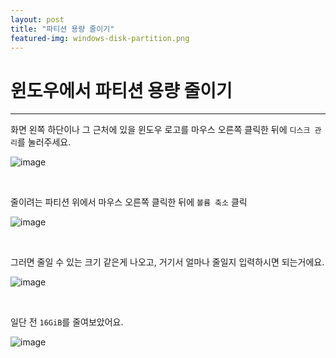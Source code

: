 ```yaml
---
layout: post
title: "파티션 용량 줄이기"
featured-img: windows-disk-partition.png
---
```


# 윈도우에서 파티션 용량 줄이기

***

화면 왼쪽 하단이나 그 근처에 있을 윈도우 로고를 마우스 오른쪽 클릭한 뒤에 `디스크 관리`를 눌러주세요.

![image]({{site.url}}{{site.baseurl}}/assets/images/windows-disk-partition/0.png)

<br/>

줄이려는 파티션 위에서 마우스 오른쪽 클릭한 뒤에 `볼륨 축소` 클릭

![image]({{site.url}}{{site.baseurl}}/assets/images/windows-disk-partition/1.png)

<br/>

그러면 줄일 수 있는 크기 같은게 나오고, 거기서 얼마나 줄일지 입력하시면 되는거에요.

![image]({{site.url}}{{site.baseurl}}/assets/images/windows-disk-partition/2.png)

<br/>

일단 전 `16GiB`를 줄여보았어요.

![image]({{site.url}}{{site.baseurl}}/assets/images/windows-disk-partition/3.png)